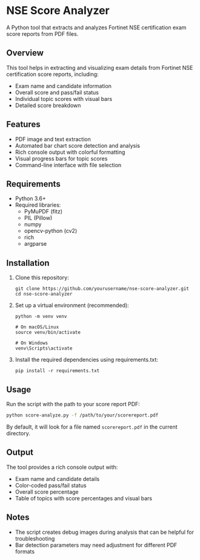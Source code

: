 # NSE Score Analyzer

A Python tool that extracts and analyzes Fortinet NSE certification exam score reports from PDF files.

## Overview

This tool helps in extracting and visualizing exam details from Fortinet NSE certification score reports, including:

- Exam name and candidate information
- Overall score and pass/fail status
- Individual topic scores with visual bars
- Detailed score breakdown

## Features

- PDF image and text extraction
- Automated bar chart score detection and analysis
- Rich console output with colorful formatting
- Visual progress bars for topic scores
- Command-line interface with file selection

## Requirements

- Python 3.6+
- Required libraries:
  - PyMuPDF (fitz)
  - PIL (Pillow)
  - numpy
  - opencv-python (cv2)
  - rich
  - argparse

## Installation

1. Clone this repository:
   ```
   git clone https://github.com/yourusername/nse-score-analyzer.git
   cd nse-score-analyzer
   ```

2. Set up a virtual environment (recommended):
   ```
   python -m venv venv
   
   # On macOS/Linux
   source venv/bin/activate
   
   # On Windows
   venv\Scripts\activate
   ```

3. Install the required dependencies using requirements.txt:
   ```
   pip install -r requirements.txt
   ```

## Usage

Run the script with the path to your score report PDF:

```bash
python score-analyze.py -f /path/to/your/scorereport.pdf
```

By default, it will look for a file named `scorereport.pdf` in the current directory.

## Output

The tool provides a rich console output with:
- Exam name and candidate details
- Color-coded pass/fail status
- Overall score percentage
- Table of topics with score percentages and visual bars

## Notes

- The script creates debug images during analysis that can be helpful for troubleshooting
- Bar detection parameters may need adjustment for different PDF formats